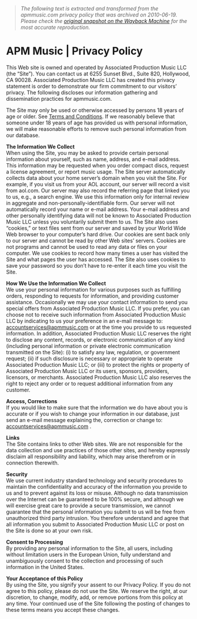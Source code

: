 > *The following text is extracted and transformed from the apmmusic.com privacy policy that was archived on 2010-06-19. Please check the [original snapshot on the Wayback Machine](https://web.archive.org/web/20100619001821id_/http%3A//www.apmmusic.com/privacy) for the most accurate reproduction.*

# APM Music | Privacy Policy

This Web site is owned and operated by Associated Production Music LLC (the “Site”). You can contact us at 6255 Sunset Blvd., Suite 820, Hollywood, CA 90028. Associated Production Music LLC has created this privacy statement is order to demonstrate our firm commitment to our visitors’ privacy. The following discloses our information gathering and dissemination practices for apmmusic.com.

The Site may only be used or otherwise accessed by persons 18 years of age or older. See [Terms and Conditions](http://www.apmmusic.com/legal). If we reasonably believe that someone under 18 years of age has provided us with personal information, we will make reasonable efforts to remove such personal information from our database.

**The Information We Collect**  
When using the Site, you may be asked to provide certain personal information about yourself, such as name, address, and e-mail address. This information may be requested when you order compact discs, request a license agreement, or report music usage. The Site server automatically collects data about your home server’s domain when you visit the Site. For example, if you visit us from your AOL account, our server will record a visit from aol.com. Our server may also record the referring page that linked you to us, e.g., a search engine. We use this information only for internal review in aggregate and non-personally-identifiable form. Our server will not automatically record your name or e-mail address. Your e-mail address and other personally identifying data will not be known to Associated Production Music LLC unless you voluntarily submit them to us. The Site also uses “cookies,” or text files sent from our server and saved by your World Wide Web browser to your computer’s hard drive. Our cookies are sent back only to our server and cannot be read by other Web sites’ servers. Cookies are not programs and cannot be used to read any data or files on your computer. We use cookies to record how many times a user has visited the Site and what pages the user has accessed. The Site also uses cookies to save your password so you don’t have to re-enter it each time you visit the Site.

**How We Use the Information We Collect**  
We use your personal information for various purposes such as fulfilling orders, responding to requests for information, and providing customer assistance. Occasionally we may use your contact information to send you special offers from Associated Production Music LLC. If you prefer, you can choose not to receive such information from Associated Production Music LLC by indicating to us your preference in an e-mail message to: [accountservices@apmmusic.com](mailto:accountservices@apmmusic.com) or at the time you provide to us requested information. In addition, Associated Production Music LLC reserves the right to disclose any content, records, or electronic communication of any kind (including personal information or private electronic communication transmitted on the Site): (i) to satisfy any law, regulation, or government request; (ii) if such disclosure is necessary or appropriate to operate Associated Production Music LLC; or (iii) to protect the rights or property of Associated Production Music LLC or its users, sponsors, providers, licensors, or merchants. Associated Production Music LLC also reserves the right to reject any order or to request additional information from any customer.

**Access, Corrections**  
If you would like to make sure that the information we do have about you is accurate or if you wish to change your information in our database, just send an e-mail message explaining the, correction or change to: [accountservices@apmmusic.com](mailto:accountservices@apmmusic.com) .

**Links**  
The Site contains links to other Web sites. We are not responsible for the data collection and use practices of those other sites, and hereby expressly disclaim all responsibility and liability, which may arise therefrom or in connection therewith.

**Security**  
We use current industry standard technology and security procedures to maintain the confidentiality and accuracy of the information you provide to us and to prevent against its loss or misuse. Although no data transmission over the Internet can be guaranteed to be 100% secure, and although we will exercise great care to provide a secure transmission, we cannot guarantee that the personal information you submit to us will be free from unauthorized third party intrusion. You therefore understand and agree that all information you submit to Associated Production Music LLC or post on the Site is done so at your own risk.

**Consent to Processing**  
By providing any personal information to the Site, all users, including without limitation users in the European Union, fully understand and unambiguously consent to the collection and processing of such information in the United States.

**Your Acceptance of this Policy**  
By using the Site, you signify your assent to our Privacy Policy. If you do not agree to this policy, please do not use the Site. We reserve the right, at our discretion, to change, modify, add, or remove portions from this policy at any time. Your continued use of the Site following the posting of changes to these terms means you accept these changes.

  

